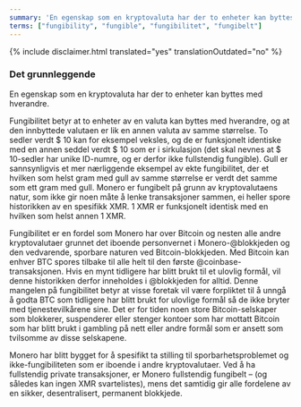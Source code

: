 ```yaml
---
summary: 'En egenskap som en kryptovaluta har der to enheter kan byttes med hverandre'
terms: ["fungibility", "fungible", "fungibilitet", "fungibelt"]
---
```


{% include disclaimer.html translated="yes" translationOutdated="no" %}

### Det grunnleggende

En egenskap som en kryptovaluta har der to enheter kan byttes med hverandre.

Fungibilitet betyr at to enheter av en valuta kan byttes med hverandre, og
at den innbyttede valutaen er lik en annen valuta av samme størrelse. To
sedler verdt $ 10 kan for eksempel veksles, og de er funksjonelt identiske
med en annen seddel verdt $ 10 som er i sirkulasjon (det skal nevnes at $
10-sedler har unike ID-numre, og er derfor ikke fullstendig fungible). Gull
er sannsynligvis et mer nærliggende eksempel av ekte fungibilitet, der et
hvilken som helst gram med gull av samme størrelse er verdt det samme som
ett gram med gull. Monero er fungibelt på grunn av kryptovalutaens natur,
som ikke gir noen måte å lenke transaksjoner sammen, ei heller spore
historikken av en spesifikk XMR. 1 XMR er funksjonelt identisk med en
hvilken som helst annen 1 XMR.

Fungibilitet er en fordel som Monero har over Bitcoin og nesten alle andre kryptovalutaer grunnet det iboende personvernet i Monero-@blokkjeden og den vedvarende, sporbare naturen ved Bitcoin-blokkjeden. Med Bitcoin kan enhver BTC spores tilbake til alle helt til den første @coinbase-transaksjonen. Hvis en mynt tidligere har blitt brukt til et ulovlig formål, vil denne historikken derfor inneholdes i @blokkjeden for alltid. Denne mangelen på fungibilitet betyr at visse foretak vil være forpliktet til å unngå å godta BTC som tidligere har blitt brukt for ulovlige formål så de ikke bryter med tjenestevilkårene sine. Det er for tiden noen store Bitcoin-selskaper som blokkerer, suspenderer eller stenger kontoer som har mottatt Bitcoin som har blitt brukt i gambling på nett eller andre formål som er ansett som tvilsomme av disse selskapene.  

Monero har blitt bygget for å spesifikt ta stilling til sporbarhetsproblemet
og ikke-fungibiliteten som er iboende i andre kryptovalutaer. Ved å ha
fullstendig private transaksjoner, er Monero fullstendig fungibelt – (og
således kan ingen XMR svartelistes), mens det samtidig gir alle fordelene av
en sikker, desentralisert, permanent blokkjede.

